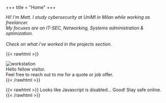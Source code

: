 +++
title = "Home"
+++

_Hi! I'm Matt. I study cybersecurity at UniMI in Milan while working as freelancer._  
_My focuses are on IT-SEC, Networking, Systems administration & optimization._ <br> <br>
_Check on what i've worked in the projects section._
 
{{< rawhtml >}}
<html>
<head>
<style>

.container2 {
  position: relative;
  margin-left: auto;
  margin-right: auto;
  margin-bottom: 15px;
  box-shadow: 0 4px 8px 0 rgba(0,0,0,.2), 0 6px 20px 0 rgba(0,0,0,.19);
  
}

.image2 {
  display: block;
  width: 100%;
  height: auto;
  max-width: 100%;
  margin-left: auto;
  margin-right: auto;
}

.overlay2 {
  position: absolute;
  bottom: 100%;
  left: 0;
  right: 0;
  background-color: gray;
  overflow: hidden;
  width: 100%;
  height: 0;
  transition: .5s ease;
}

.container2:hover .overlay2 {
  bottom: 0;
  height: 100%;
}

.text3 {
  white-space: nowrap; 
  color: white;
  font-size: 80%;
  font-family: Raleway;
  position: absolute;
  overflow: hidden;
  top: 50%;
  left: 50%;
  transform: translate(-50%, -50%);
  -ms-transform: translate(-50%, -50%);
}
</style>
</head>

<body>

<div class="container2">
<img class="image2" src="img/workstations.jpg" alt="workstation">
  <div class="overlay2">
    <div class="text3"> Hello fellow visitor. <br> Feel free to reach out to me for a quote or job offer. </div>
  </div>
</div>
</body>
</html>
{{< /rawhtml >}}

{{< rawhtml >}}
 		<noscript> Looks like Javascript is disabled... Good! Stay safe online. </noscript>
{{< /rawhtml >}}